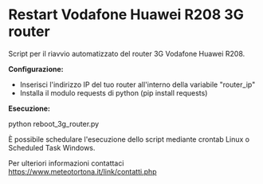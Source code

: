 # Restart Vodafone Huawei R208 3G router

Script per il riavvio automatizzato del router 3G Vodafone Huawei R208.

**Configurazione:**

* Inserisci l'indirizzo IP del tuo router all'interno della variabile "router_ip"
* Installa il modulo requests di python (pip install requests)


**Esecuzione:**
 
python reboot_3g_router.py

È possibile schedulare l'esecuzione dello script mediante crontab Linux o Scheduled Task Windows.

Per ulteriori informazioni contattaci https://www.meteotortona.it/link/contatti.php
